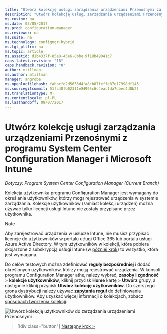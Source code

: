 ```yaml
---
title: "Utwórz kolekcję usługi zarządzania urządzeniami Przenośnymi za pomocą programu System Center Configuration Manager | Dokumentacja firmy Microsoft"
description: "Utwórz kolekcję usługi zarządzania urządzeniami Przenośnymi za pomocą programu System Center Configuration Manager."
ms.custom: na
ms.date: 03/05/2017
ms.prod: configuration-manager
ms.reviewer: na
ms.suite: na
ms.technology: configmgr-hybrid
ms.tgt_pltfrm: na
ms.topic: article
ms.assetid: d1b4337f-85e8-45e6-8bbe-9f18b49041c7
caps.latest.revision: "18"
caps.handback.revision: "0"
author: mtillman
ms.author: mtillman
manager: angrobe
ms.openlocfilehash: fabbcfd2d5656d4fa8cb87feffe87e17998df145
ms.sourcegitcommit: 51fc48fb023f1e8d995c6c4eacfda7dbec4d0b2f
ms.translationtype: MT
ms.contentlocale: pl-PL
ms.lasthandoff: 08/07/2017
---
```

# <a name="create-an-mdm-collection-with-system-center-configuration-manager-and-microsoft-intune"></a>Utwórz kolekcję usługi zarządzania urządzeniami Przenośnymi z programu System Center Configuration Manager i Microsoft Intune

*Dotyczy: Program System Center Configuration Manager (Current Branch)*

Kolekcja użytkownika programu Configuration Manager jest wymagany do określania użytkowników, którzy mogą rejestrować urządzenia w systemie zarządzania. Kolekcje użytkowników (zamiast kolekcji urządzeń) można używać tylko licencji usługi Intune nie zostały przypisane przez użytkownika.

> [!NOTE]
> Aby zarejestrować urządzenia w usłudze Intune, nie musisz przypisać licencje do użytkowników w portalu usługi Office 365 lub portalu usługi Azure Active Directory. W tym użytkowników w kolekcji, która pobiera skojarzone z subskrypcją usługi Intune (w [później krok](configure-intune-subscription.md)) to wszystko, która jest wymagana.

Do celów testowych można zdefiniować **reguły bezpośredniej** i dodać określonych użytkowników, którzy mogą rejestrować urządzenia. W konsoli programu Configuration Manager athe, należy wybrać, **zasoby i zgodność** > **kolekcje użytkowników**, kliknij przycisk **Home** kartę > **Utwórz** grupy, a następnie kliknij przycisk **Utwórz kolekcję użytkowników**. Do szerszego grona dystrybucji należy używać **zapytania reguł** do definiowania użytkowników. Aby uzyskać więcej informacji o kolekcjach, zobacz [sposobach tworzenia kolekcji](https://technet.microsoft.com/library/mt629371.aspx).

![Utwórz kolekcję użytkowników do zarządzania urządzeniami Przenośnymi](../media/mdm-create-user-collection.png)

> [!div class="button"]
[Następny krok >](confirm-dns.md)
